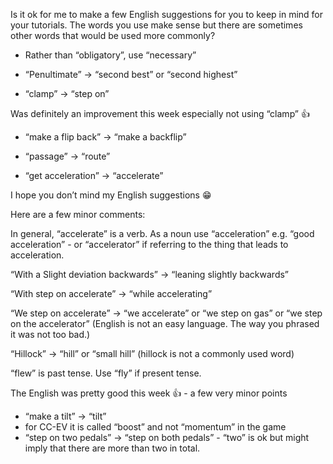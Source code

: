 Is it ok for me to make a few English suggestions for you to keep in mind for your tutorials.  The words you use make sense but there are sometimes other words that would be used more commonly?

- Rather than “obligatory”, use “necessary”

- “Penultimate” → “second best” or  “second highest”

- “clamp” → “step on”

Was definitely an improvement this week especially not using “clamp” 👍

- “make a flip back” → “make a backflip”

- “passage” → “route”

- “get acceleration” → “accelerate”

I hope you don’t mind my English suggestions 😁

Here are a few minor comments:

In general, “accelerate” is a verb.  As a noun use “acceleration” e.g. “good acceleration” -  or “accelerator” if referring to the thing that leads to acceleration.

“With a Slight deviation backwards” → “leaning slightly backwards”

“With step on accelerate” → “while accelerating”

“We step on accelerate” → “we accelerate” or “we step on gas” or “we step on the accelerator” (English is not an easy language. The way you phrased it was not too bad.)

“Hillock” → “hill” or “small hill” (hillock is not a commonly used word)

“flew” is past tense.  Use “fly” if present tense.

The English was pretty good this week 👍 - a few very minor points
- “make a tilt” → “tilt”
- for CC-EV it is called “boost” and not “momentum” in the game
- “step on two pedals” → “step on both pedals” - “two” is ok but might imply that there are more than two in total.

